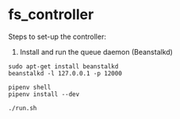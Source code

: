# fs_controller

Steps to set-up the controller:

1) Install and run the queue daemon (Beanstalkd)

```shell
sudo apt-get install beanstalkd
beanstalkd -l 127.0.0.1 -p 12000
```

```shell
pipenv shell
pipenv install --dev
```

```shell
./run.sh
```
